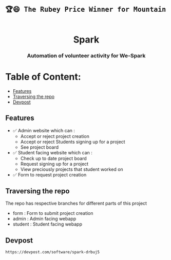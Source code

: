 <pre><div align="center"><h2>🏆😄 The Rubey Price Winner for Mountain Madness Hackathon 2021 😄🏆</h2></div></pre>
<div align="center"><h1>Spark</h1></div>
<div align="center"><h3>Automation of volunteer activity for We-Spark</h3></div>






# Table of Content:
- [Features](#features)
- [Traversing the repo](#traversing-the-repo)
- [Devpost](#devpost)


## Features
- ✅ Admin website which can :
  - Accept or reject project creation
  - Accept or reject Students signing up for a project
  - See project board
- ✅ Student facing website which can :
  - Check up to date project board
  - Request signing up for a project
  - View preciously projects that student worked on
- ✅ Form to request project creation


## Traversing the repo 
The repo has respective branches for different parts of this project

- form : Form to submit project creation
- admin : Admin facing webapp
- student : Student facing webapp


## Devpost 
```
https://devpost.com/software/spark-drbuj5
```





